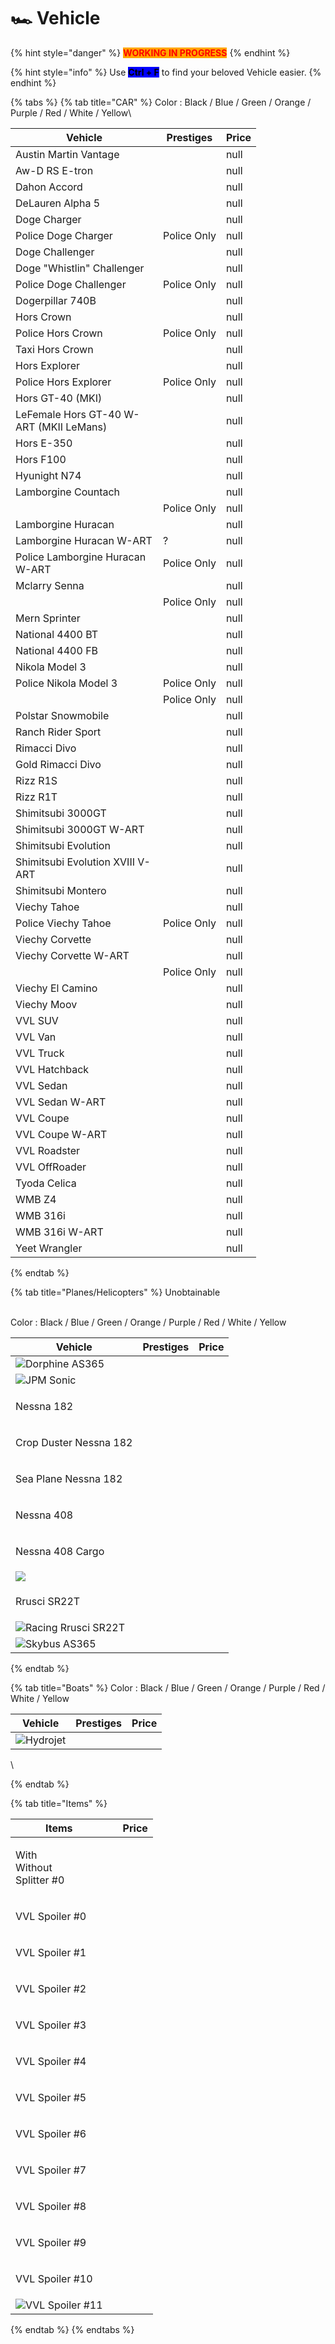 # 🏎 Vehicle

{% hint style="danger" %}
<mark style="color:red;background-color:orange;">**WORKING IN PROGRESS**</mark>
{% endhint %}

{% hint style="info" %}
Use <mark style="background-color:blue;">**Ctrl + F**</mark> to find your beloved Vehicle easier.
{% endhint %}

{% tabs %}
{% tab title="CAR" %}
Color : Black / Blue / Green / Orange / Purple / Red / White / Yellow\


<table><thead><tr><th width="220">Vehicle</th><th>Prestiges</th><th data-type="number">Price</th></tr></thead><tbody><tr><td><img src="../../.gitbook/assets/image (6).png" alt="">Austin Martin Vantage</td><td></td><td>null</td></tr><tr><td><img src="../../.gitbook/assets/image (2).png" alt="">Aw-D RS E-tron</td><td></td><td>null</td></tr><tr><td><img src="../../.gitbook/assets/image.png" alt="">Dahon Accord</td><td></td><td>null</td></tr><tr><td><img src="../../.gitbook/assets/image (43) (1).png" alt="">DeLauren Alpha 5</td><td></td><td>null</td></tr><tr><td><img src="../../.gitbook/assets/image (237).png" alt="">Doge Charger</td><td></td><td>null</td></tr><tr><td><a href="https://steamuserimages-a.akamaihd.net/ugc/2047483756772383692/6706513D808E8EBEE58A9B8C5B61F653F23BF32E/"><img src="https://steamuserimages-a.akamaihd.net/ugc/2047483756772383692/6706513D808E8EBEE58A9B8C5B61F653F23BF32E/" alt=""></a><br>Police Doge Charger</td><td>Police Only</td><td>null</td></tr><tr><td><img src="../../.gitbook/assets/image (26).png" alt="">Doge Challenger</td><td></td><td>null</td></tr><tr><td><img src="../../.gitbook/assets/image (22).png" alt="">Doge "Whistlin" Challenger</td><td></td><td>null</td></tr><tr><td><a href="https://steamuserimages-a.akamaihd.net/ugc/2047483756772379352/1E553B021D086C03062B6F50DC146C8B72701E38/"><img src="https://steamuserimages-a.akamaihd.net/ugc/2047483756772379352/1E553B021D086C03062B6F50DC146C8B72701E38/" alt=""></a>Police Doge Challenger</td><td>Police Only</td><td>null</td></tr><tr><td><a href="https://steamuserimages-a.akamaihd.net/ugc/2073388328681116252/047CB8483184501DB1B895964B3D3301D29D80C7/"><img src="https://steamuserimages-a.akamaihd.net/ugc/2073388328681116252/047CB8483184501DB1B895964B3D3301D29D80C7/" alt=""></a><br>Dogerpillar 740B</td><td></td><td>null</td></tr><tr><td><img src="../../.gitbook/assets/image (12).png" alt="">Hors Crown</td><td></td><td>null</td></tr><tr><td><a href="https://steamuserimages-a.akamaihd.net/ugc/2047483756771764976/3B7A6672A68098D4796E908F29E24E46D6A5770D/"><img src="https://steamuserimages-a.akamaihd.net/ugc/2047483756771764976/3B7A6672A68098D4796E908F29E24E46D6A5770D/" alt=""></a><br>Police Hors Crown</td><td>Police Only</td><td>null</td></tr><tr><td><img src="../../.gitbook/assets/image (1).png" alt="">Taxi Hors Crown</td><td></td><td>null</td></tr><tr><td><a href="https://steamuserimages-a.akamaihd.net/ugc/2047483756771777136/B179E91A2E01DBB64594AB6BD3A12F45D86EA2A7/"><img src="https://steamuserimages-a.akamaihd.net/ugc/2047483756771777136/B179E91A2E01DBB64594AB6BD3A12F45D86EA2A7/" alt=""></a><br>Hors Explorer</td><td></td><td>null</td></tr><tr><td><a href="https://steamuserimages-a.akamaihd.net/ugc/2047483756771776633/2AC2139AB1AA4E610E2D0E9E88DF5D2815FEB25A/"><img src="https://steamuserimages-a.akamaihd.net/ugc/2047483756771776633/2AC2139AB1AA4E610E2D0E9E88DF5D2815FEB25A/" alt=""></a><br>Police Hors Explorer</td><td>Police Only</td><td>null</td></tr><tr><td><img src="../../.gitbook/assets/image (10).png" alt="">Hors GT-40 (MKI)</td><td></td><td>null</td></tr><tr><td><img src="../../.gitbook/assets/image (54).png" alt="">LeFemale Hors GT-40 W-ART (MKII LeMans)</td><td></td><td>null</td></tr><tr><td><img src="../../.gitbook/assets/image (15).png" alt="">Hors E-350</td><td></td><td>null</td></tr><tr><td><img src="../../.gitbook/assets/image (53).png" alt="">Hors F100</td><td></td><td>null</td></tr><tr><td><img src="../../.gitbook/assets/image (52).png" alt="">Hyunight N74</td><td></td><td>null</td></tr><tr><td><img src="../../.gitbook/assets/image (14).png" alt="">Lamborgine Countach</td><td></td><td>null</td></tr><tr><td><img src="../../.gitbook/assets/image (21).png" alt=""></td><td>Police Only</td><td>null</td></tr><tr><td><img src="../../.gitbook/assets/image (29).png" alt="">Lamborgine Huracan</td><td></td><td>null</td></tr><tr><td><a href="https://steamuserimages-a.akamaihd.net/ugc/2047484394151118730/A2AF1248EE654B0770E6C25AFE7E01CBD66CC928/"><img src="https://steamuserimages-a.akamaihd.net/ugc/2047484394151118730/A2AF1248EE654B0770E6C25AFE7E01CBD66CC928/" alt=""></a><br>Lamborgine Huracan W-ART</td><td>?</td><td>null</td></tr><tr><td><a href="https://steamuserimages-a.akamaihd.net/ugc/2047485093137287418/2EE03DBA7B165CA319AE50AFA7CC135DDB04F00C/"><img src="https://steamuserimages-a.akamaihd.net/ugc/2047485093137287418/2EE03DBA7B165CA319AE50AFA7CC135DDB04F00C/" alt=""></a>Police Lamborgine Huracan W-ART</td><td>Police Only</td><td>null</td></tr><tr><td><img src="../../.gitbook/assets/image (48) (1).png" alt="">Mclarry Senna</td><td></td><td>null</td></tr><tr><td><a href="https://steamuserimages-a.akamaihd.net/ugc/2072259893572995599/5320CA091F29C60CBE364C036DA387D8B521BAD5/"><img src="https://steamuserimages-a.akamaihd.net/ugc/2072259893572995599/5320CA091F29C60CBE364C036DA387D8B521BAD5/" alt=""></a><br></td><td>Police Only</td><td>null</td></tr><tr><td><img src="../../.gitbook/assets/image (9).png" alt="">Mern Sprinter</td><td></td><td>null</td></tr><tr><td><img src="../../.gitbook/assets/image (40) (1).png" alt="">National 4400 BT</td><td></td><td>null</td></tr><tr><td><img src="../../.gitbook/assets/image (106).png" alt="">National 4400 FB</td><td></td><td>null</td></tr><tr><td><img src="../../.gitbook/assets/image (35).png" alt="">Nikola Model 3</td><td></td><td>null</td></tr><tr><td><a href="https://steamuserimages-a.akamaihd.net/ugc/2047483756772374805/F32B5AB0861053EBA816490FE723B30C4B511510/"><img src="https://steamuserimages-a.akamaihd.net/ugc/2047483756772374805/F32B5AB0861053EBA816490FE723B30C4B511510/" alt=""></a><br>Police Nikola Model 3</td><td>Police Only</td><td>null</td></tr><tr><td><a href="https://steamuserimages-a.akamaihd.net/ugc/2047483756772375435/FE053CF3ABEA4118881394EB8C064D9C58D63265/"><img src="https://steamuserimages-a.akamaihd.net/ugc/2047483756772375435/FE053CF3ABEA4118881394EB8C064D9C58D63265/" alt=""></a></td><td>Police Only</td><td>null</td></tr><tr><td><a href="https://steamuserimages-a.akamaihd.net/ugc/2053115793380381670/2944E2D7D72A6AAD3EF13C1C36ECB6253CA12ABC/"><img src="https://steamuserimages-a.akamaihd.net/ugc/2053115793380381670/2944E2D7D72A6AAD3EF13C1C36ECB6253CA12ABC/" alt=""></a>Polstar Snowmobile</td><td></td><td>null</td></tr><tr><td><img src="../../.gitbook/assets/image (32).png" alt="">Ranch Rider Sport</td><td></td><td>null</td></tr><tr><td><img src="../../.gitbook/assets/image (38).png" alt="">Rimacci Divo</td><td></td><td>null</td></tr><tr><td><img src="../../.gitbook/assets/image (50).png" alt="">Gold Rimacci Divo</td><td></td><td>null</td></tr><tr><td><img src="../../.gitbook/assets/image (45) (1).png" alt="">Rizz R1S</td><td></td><td>null</td></tr><tr><td><img src="../../.gitbook/assets/image (27).png" alt="">Rizz R1T</td><td></td><td>null</td></tr><tr><td><img src="../../.gitbook/assets/image (11).png" alt="">Shimitsubi 3000GT</td><td></td><td>null</td></tr><tr><td><img src="../../.gitbook/assets/image (41) (1).png" alt="">Shimitsubi 3000GT W-ART</td><td></td><td>null</td></tr><tr><td><img src="../../.gitbook/assets/image (49).png" alt="">Shimitsubi Evolution</td><td></td><td>null</td></tr><tr><td><img src="../../.gitbook/assets/image (115).png" alt="">Shimitsubi Evolution XVIII V-ART</td><td></td><td>null</td></tr><tr><td><img src="../../.gitbook/assets/image (116).png" alt="">Shimitsubi Montero</td><td></td><td>null</td></tr><tr><td><img src="../../.gitbook/assets/image (7).png" alt="">Viechy Tahoe</td><td></td><td>null</td></tr><tr><td><a href="https://steamuserimages-a.akamaihd.net/ugc/2047485093137291351/4DCF2EED6D233FD8E1600321A33B1AF87D2FEACD/"><img src="https://steamuserimages-a.akamaihd.net/ugc/2047485093137291351/4DCF2EED6D233FD8E1600321A33B1AF87D2FEACD/" alt=""></a><br>Police Viechy Tahoe</td><td>Police Only</td><td>null</td></tr><tr><td><img src="../../.gitbook/assets/image (4).png" alt="">Viechy Corvette</td><td></td><td>null</td></tr><tr><td><img src="../../.gitbook/assets/image (24).png" alt="">Viechy Corvette W-ART</td><td></td><td>null</td></tr><tr><td><a href="https://steamuserimages-a.akamaihd.net/ugc/2072259893573007421/85BBE9C10FE36F327902CD406CDD3D389732567C/"><img src="https://steamuserimages-a.akamaihd.net/ugc/2072259893573007421/85BBE9C10FE36F327902CD406CDD3D389732567C/" alt=""></a></td><td>Police Only</td><td>null</td></tr><tr><td><img src="../../.gitbook/assets/image (17).png" alt="">Viechy El Camino</td><td></td><td>null</td></tr><tr><td><img src="../../.gitbook/assets/image (19).png" alt="">Viechy Moov</td><td></td><td>null</td></tr><tr><td><img src="../../.gitbook/assets/image (8).png" alt="">VVL SUV</td><td></td><td>null</td></tr><tr><td><img src="../../.gitbook/assets/image (13).png" alt="">VVL Van</td><td></td><td>null</td></tr><tr><td><img src="../../.gitbook/assets/image (3).png" alt="">VVL Truck</td><td></td><td>null</td></tr><tr><td><a href="https://steamuserimages-a.akamaihd.net/ugc/2053117060957565248/D1B6AD5BD69FC1DEBA5E870F3C0544DC15DDC227/"><img src="https://steamuserimages-a.akamaihd.net/ugc/2053117060957565248/D1B6AD5BD69FC1DEBA5E870F3C0544DC15DDC227/" alt=""></a><br>VVL Hatchback</td><td></td><td>null</td></tr><tr><td><img src="../../.gitbook/assets/image (126).png" alt="">VVL Sedan</td><td></td><td>null</td></tr><tr><td><a href="https://steamuserimages-a.akamaihd.net/ugc/2053117060957569272/325F8C54ED9B09646D50D9E8B4889E9263136F9B/"><img src="https://steamuserimages-a.akamaihd.net/ugc/2053117060957569272/325F8C54ED9B09646D50D9E8B4889E9263136F9B/" alt=""></a><br>VVL Sedan W-ART</td><td></td><td>null</td></tr><tr><td><img src="../../.gitbook/assets/image (150).png" alt="">VVL Coupe</td><td></td><td>null</td></tr><tr><td><img src="../../.gitbook/assets/image (44) (1).png" alt="">VVL Coupe W-ART</td><td></td><td>null</td></tr><tr><td><img src="../../.gitbook/assets/image (152).png" alt="">VVL Roadster</td><td></td><td>null</td></tr><tr><td><img src="../../.gitbook/assets/image (143).png" alt="">VVL OffRoader</td><td></td><td>null</td></tr><tr><td><img src="../../.gitbook/assets/image (135).png" alt="">Tyoda Celica</td><td></td><td>null</td></tr><tr><td><img src="../../.gitbook/assets/image (165).png" alt="">WMB Z4</td><td></td><td>null</td></tr><tr><td><img src="../../.gitbook/assets/image (132).png" alt="">WMB 316i</td><td></td><td>null</td></tr><tr><td><img src="../../.gitbook/assets/image (146).png" alt="">WMB 316i W-ART</td><td></td><td>null</td></tr><tr><td><img src="../../.gitbook/assets/image (47) (1).png" alt="">Yeet Wrangler</td><td></td><td>null</td></tr></tbody></table>
{% endtab %}

{% tab title="Planes/Helicopters" %}
Unobtainable

\
Color : Black / Blue / Green / Orange / Purple / Red / White / Yellow

| Vehicle                                                                                                                                                                                                                                                                             | Prestiges | Price |
| ----------------------------------------------------------------------------------------------------------------------------------------------------------------------------------------------------------------------------------------------------------------------------------- | --------- | ----- |
| [![](https://steamuserimages-a.akamaihd.net/ugc/2047485093137299222/FAF65FF614AD81B6D7FF5980CA6E41CC64DB0D6F/)](https://steamuserimages-a.akamaihd.net/ugc/2047485093137299222/FAF65FF614AD81B6D7FF5980CA6E41CC64DB0D6F/)Dorphine AS365                                             |           |       |
| [![](https://steamuserimages-a.akamaihd.net/ugc/2073387153013125232/CB4164524970FF12E6224C6AEA261C65E0421497/)](https://steamuserimages-a.akamaihd.net/ugc/2073387153013125232/CB4164524970FF12E6224C6AEA261C65E0421497/)JPM Sonic                                                  |           |       |
| <p><a href="https://steamuserimages-a.akamaihd.net/ugc/2047483756772285374/475EE6336FAE190AA16403BE5D6CC6A88C3BC77C/"><img src="https://steamuserimages-a.akamaihd.net/ugc/2047483756772285374/475EE6336FAE190AA16403BE5D6CC6A88C3BC77C/" alt=""></a><br>Nessna 182</p>             |           |       |
| <p><a href="https://steamuserimages-a.akamaihd.net/ugc/2053115793380449951/B99A35EACAC7BE9D7E7880CCC1547FD256802BFD/"><img src="https://steamuserimages-a.akamaihd.net/ugc/2053115793380449951/B99A35EACAC7BE9D7E7880CCC1547FD256802BFD/" alt=""></a><br>Crop Duster Nessna 182</p> |           |       |
| <p><a href="https://steamuserimages-a.akamaihd.net/ugc/2053115793380451007/8B9833B7672E479DE04B1DF631F3D1C18EBC9AD6/"><img src="https://steamuserimages-a.akamaihd.net/ugc/2053115793380451007/8B9833B7672E479DE04B1DF631F3D1C18EBC9AD6/" alt=""></a><br>Sea Plane Nessna 182</p>   |           |       |
| <p><a href="https://steamuserimages-a.akamaihd.net/ugc/2047483756772300013/6964F47EA36620C30E97702B4ED8C1077234ED1D/"><img src="https://steamuserimages-a.akamaihd.net/ugc/2047483756772300013/6964F47EA36620C30E97702B4ED8C1077234ED1D/" alt=""></a><br>Nessna 408</p>             |           |       |
| <p><a href="https://steamuserimages-a.akamaihd.net/ugc/2047483756772300519/7A9F7ECA3AD968FC12154710F3BC977F6339D982/"><img src="https://steamuserimages-a.akamaihd.net/ugc/2047483756772300519/7A9F7ECA3AD968FC12154710F3BC977F6339D982/" alt=""></a><br>Nessna 408 Cargo</p>       |           |       |
| [![](https://steamuserimages-a.akamaihd.net/ugc/2047483756772301892/E563F391028893C1CAFB34460822E7C2B0492B3F/)](https://steamuserimages-a.akamaihd.net/ugc/2047483756772301892/E563F391028893C1CAFB34460822E7C2B0492B3F/)                                                           |           |       |
| <p><a href="https://steamuserimages-a.akamaihd.net/ugc/2053115793380403646/E7B1A985106F0A94A2D607D815113B20395CEF6B/"><img src="https://steamuserimages-a.akamaihd.net/ugc/2053115793380403646/E7B1A985106F0A94A2D607D815113B20395CEF6B/" alt=""></a><br>Rrusci SR22T</p>           |           |       |
| [![](https://steamuserimages-a.akamaihd.net/ugc/2053115793380416570/5A203B2E897CE78C64FCB624AE3C48F54BE6DD33/)](https://steamuserimages-a.akamaihd.net/ugc/2053115793380416570/5A203B2E897CE78C64FCB624AE3C48F54BE6DD33/)Racing Rrusci SR22T                                        |           |       |
| [![](https://steamuserimages-a.akamaihd.net/ugc/2053115793380427586/8EECE31D5D3F7BEB8BB51146DF1C80ED02D6E146/)](https://steamuserimages-a.akamaihd.net/ugc/2053115793380427586/8EECE31D5D3F7BEB8BB51146DF1C80ED02D6E146/)Skybus AS365                                               |           |       |
{% endtab %}

{% tab title="Boats" %}
Color : Black / Blue / Green / Orange / Purple / Red / White / Yellow



| Vehicle                                                                                                                                                                                                                           | Prestiges | Price |
| --------------------------------------------------------------------------------------------------------------------------------------------------------------------------------------------------------------------------------- | --------- | ----- |
| [![](https://steamuserimages-a.akamaihd.net/ugc/2047484394151094194/668579A1E35A807537C6C3675CDBD862321F0B14/)](https://steamuserimages-a.akamaihd.net/ugc/2047484394151094194/668579A1E35A807537C6C3675CDBD862321F0B14/)Hydrojet |           |       |

\

{% endtab %}

{% tab title="Items" %}


| Items                                                                                                                                                                                                                                                                                                                                                                                                                  |   | Price |
| ---------------------------------------------------------------------------------------------------------------------------------------------------------------------------------------------------------------------------------------------------------------------------------------------------------------------------------------------------------------------------------------------------------------------- | - | ----- |
| <p>With<a href="https://steamuserimages-a.akamaihd.net/ugc/2047484394145979123/17994CC048DAD1E3B45FF157A03E078F43F93A99/"><img src="https://steamuserimages-a.akamaihd.net/ugc/2047484394145979123/17994CC048DAD1E3B45FF157A03E078F43F93A99/" alt=""></a><br>Without<br><img src="https://steamuserimages-a.akamaihd.net/ugc/2047484394145979111/E83FF20F3E9156BDD0038D4E80FC864D996EF49D/" alt=""><br>Splitter #0</p> |   |       |
| <p><a href="https://steamuserimages-a.akamaihd.net/ugc/2047484394146009001/DA6D8427408F371614B059251D7EEE36B7134620/"><img src="https://steamuserimages-a.akamaihd.net/ugc/2047484394146009001/DA6D8427408F371614B059251D7EEE36B7134620/" alt=""></a><br>VVL Spoiler #0</p>                                                                                                                                            |   |       |
| <p><a href="https://steamuserimages-a.akamaihd.net/ugc/2047484394146019621/AE082AF9F491E8DE9D7833F1F87AE05CBC334E7A/"><img src="https://steamuserimages-a.akamaihd.net/ugc/2047484394146019621/AE082AF9F491E8DE9D7833F1F87AE05CBC334E7A/" alt=""></a><br>VVL Spoiler #1</p>                                                                                                                                            |   |       |
| <p><a href="https://steamuserimages-a.akamaihd.net/ugc/2047484394146024793/1B5391FCBA174BB585173A9ABA787AA862E77FC5/"><img src="https://steamuserimages-a.akamaihd.net/ugc/2047484394146024793/1B5391FCBA174BB585173A9ABA787AA862E77FC5/" alt=""></a><br>VVL Spoiler #2</p>                                                                                                                                            |   |       |
| <p><a href="https://steamuserimages-a.akamaihd.net/ugc/2047484394146034294/EC4A4B98B0AAC81D6A87B6F0F2CBAC77C1177A69/"><img src="https://steamuserimages-a.akamaihd.net/ugc/2047484394146034294/EC4A4B98B0AAC81D6A87B6F0F2CBAC77C1177A69/" alt=""></a><br>VVL Spoiler #3</p>                                                                                                                                            |   |       |
| <p><a href="https://steamuserimages-a.akamaihd.net/ugc/2047484394146038150/E51F0B48394C89052F692FF5F5F47FFF8B58E9E5/"><img src="https://steamuserimages-a.akamaihd.net/ugc/2047484394146038150/E51F0B48394C89052F692FF5F5F47FFF8B58E9E5/" alt=""></a><br>VVL Spoiler #4</p>                                                                                                                                            |   |       |
| <p><a href="https://steamuserimages-a.akamaihd.net/ugc/2047484394146053605/7A04AD4E44D81620035AA15446B94E2B9F682E85/"><img src="https://steamuserimages-a.akamaihd.net/ugc/2047484394146053605/7A04AD4E44D81620035AA15446B94E2B9F682E85/" alt=""></a><br>VVL Spoiler #5</p>                                                                                                                                            |   |       |
| <p><a href="https://steamuserimages-a.akamaihd.net/ugc/2047484394146056160/11F152F037D83F03E6CA3E2A8B35684974A0E8DB/"><img src="https://steamuserimages-a.akamaihd.net/ugc/2047484394146056160/11F152F037D83F03E6CA3E2A8B35684974A0E8DB/" alt=""></a><br>VVL Spoiler #6</p>                                                                                                                                            |   |       |
| <p><a href="https://steamuserimages-a.akamaihd.net/ugc/2047484394146080890/1B9B4C7C8E3A097AC91CA55A91FE9D917441903F/"><img src="https://steamuserimages-a.akamaihd.net/ugc/2047484394146080890/1B9B4C7C8E3A097AC91CA55A91FE9D917441903F/" alt=""></a><br>VVL Spoiler #7</p>                                                                                                                                            |   |       |
| <p><a href="https://steamuserimages-a.akamaihd.net/ugc/2047484394146148870/F29024254D97FD27F0F675128F8D4F77F622C26B/"><img src="https://steamuserimages-a.akamaihd.net/ugc/2047484394146148870/F29024254D97FD27F0F675128F8D4F77F622C26B/" alt=""></a><br>VVL Spoiler #8</p>                                                                                                                                            |   |       |
| <p><a href="https://steamuserimages-a.akamaihd.net/ugc/2047484394146153780/3EC441ED99ADCC79C78E127010B0AAEB1CCF7133/"><img src="https://steamuserimages-a.akamaihd.net/ugc/2047484394146153780/3EC441ED99ADCC79C78E127010B0AAEB1CCF7133/" alt=""></a><br>VVL Spoiler #9</p>                                                                                                                                            |   |       |
| <p><a href="https://steamuserimages-a.akamaihd.net/ugc/2047484394146158373/1C848E8BFA0D7DC3587ADF2120D525C3B2784F35/"><img src="https://steamuserimages-a.akamaihd.net/ugc/2047484394146158373/1C848E8BFA0D7DC3587ADF2120D525C3B2784F35/" alt=""></a><br>VVL Spoiler #10</p>                                                                                                                                           |   |       |
| [![](https://steamuserimages-a.akamaihd.net/ugc/2047484394146167994/9A0EFBF6CD2FE91CB5D977F69273486DB647A491/)](https://steamuserimages-a.akamaihd.net/ugc/2047484394146167994/9A0EFBF6CD2FE91CB5D977F69273486DB647A491/)VVL Spoiler #11                                                                                                                                                                               |   |       |
{% endtab %}
{% endtabs %}
